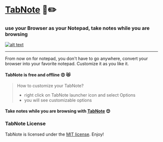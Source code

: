 # [TabNote](https://tabnote.co) 📄✏️

### use your Browser as your Notepad, take notes while you are browsing

[![alt text](https://github.com/devrolabs/TabNote/blob/master/images/ChromeWebStore_Badge.png "TabNote")](https://chrome.google.com/webstore/detail/tabnote/geahanokafgmnleflfpekpmnkceehifk?hl=en)

---

From now on for notepad, you don't have to go anywhere, convert your browser into your favorite notepad. Customize it as you like it.
 
#### TabNote is **free** and **offline** 😍 😻


> How to customize your TabNote?
> - right click on TabNote launcher icon and select Options
> - you will see customizable options


#### Take notes while you are browsing with [TabNote](https://tabnote.co) 😊

### TabNote License
TabNote is licensed under the [MIT license](https://opensource.org/licenses/MIT). Enjoy!
